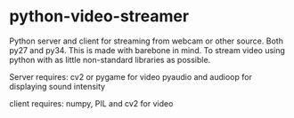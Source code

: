 # python-video-streamer
Python server and client for streaming from webcam or other source. Both py27 and py34. This is made with barebone in mind.
To stream video using python with as little non-standard libraries as possible.


Server requires:
cv2 or pygame for video
pyaudio and audioop for displaying sound intensity

client requires:
numpy, PIL and cv2 for video


